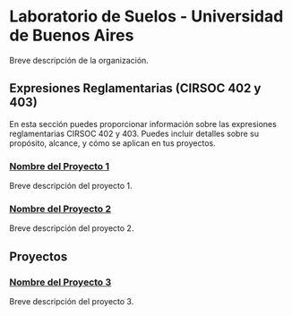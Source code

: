 # Laboratorio de Suelos - Universidad de Buenos Aires

Breve descripción de la organización.

## Expresiones Reglamentarias (CIRSOC 402 y 403)

En esta sección puedes proporcionar información sobre las expresiones reglamentarias CIRSOC 402 y 403. Puedes incluir detalles sobre su propósito, alcance, y cómo se aplican en tus proyectos.
### [Nombre del Proyecto 1](enlace_al_repositorio_1)

Breve descripción del proyecto 1.

### [Nombre del Proyecto 2](enlace_al_repositorio_2)

Breve descripción del proyecto 2.


## Proyectos


### [Nombre del Proyecto 3](enlace_al_repositorio_3)

Breve descripción del proyecto 3.

